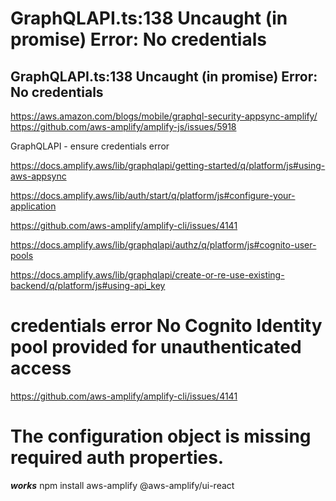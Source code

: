 # GraphQLAPI.ts:138 Uncaught (in promise) Error: No credentials
## GraphQLAPI.ts:138 Uncaught (in promise) Error: No credentials
https://aws.amazon.com/blogs/mobile/graphql-security-appsync-amplify/
https://github.com/aws-amplify/amplify-js/issues/5918

GraphQLAPI - ensure credentials error

https://docs.amplify.aws/lib/graphqlapi/getting-started/q/platform/js#using-aws-appsync

https://docs.amplify.aws/lib/auth/start/q/platform/js#configure-your-application

https://github.com/aws-amplify/amplify-cli/issues/4141

https://docs.amplify.aws/lib/graphqlapi/authz/q/platform/js#cognito-user-pools


https://docs.amplify.aws/lib/graphqlapi/create-or-re-use-existing-backend/q/platform/js#using-api_key


# credentials error No Cognito Identity pool provided for unauthenticated access

https://github.com/aws-amplify/amplify-cli/issues/4141


# The configuration object is missing required auth properties.
***works***
npm install aws-amplify @aws-amplify/ui-react
